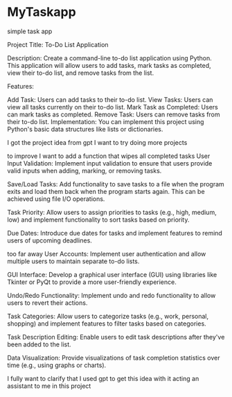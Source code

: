 # MyTaskapp
 simple task app 

Project Title: To-Do List Application

Description:
Create a command-line to-do list application using Python. This application will allow users to add tasks, mark tasks as completed, view their to-do list, and remove tasks from the list.

Features:

Add Task: Users can add tasks to their to-do list.
View Tasks: Users can view all tasks currently on their to-do list.
Mark Task as Completed: Users can mark tasks as completed.
Remove Task: Users can remove tasks from their to-do list.
Implementation:
You can implement this project using Python's basic data structures like lists or dictionaries.

I got the project idea from gpt I want to try doing more projects

to improve I want to add a function that 
wipes all completed tasks
User Input Validation: Implement input validation to ensure that users provide valid inputs when adding, marking, or removing tasks.

Save/Load Tasks: Add functionality to save tasks to a file when the program exits and load them back when the program starts again. This can be achieved using file I/O operations.

Task Priority: Allow users to assign priorities to tasks (e.g., high, medium, low) and implement functionality to sort tasks based on priority.

Due Dates: Introduce due dates for tasks and implement features to remind users of upcoming deadlines.


too far away
User Accounts: Implement user authentication and allow multiple users to maintain separate to-do lists.

GUI Interface: Develop a graphical user interface (GUI) using libraries like Tkinter or PyQt to provide a more user-friendly experience.

Undo/Redo Functionality: Implement undo and redo functionality to allow users to revert their actions.

Task Categories: Allow users to categorize tasks (e.g., work, personal, shopping) and implement features to filter tasks based on categories.

Task Description Editing: Enable users to edit task descriptions after they've been added to the list.

Data Visualization: Provide visualizations of task completion statistics over time (e.g., using graphs or charts).

I fully want to clarify that I used gpt to get this idea with it acting an assistant to me in this project 